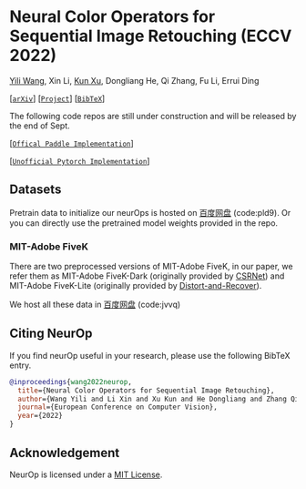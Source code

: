 # Neural Color Operators for Sequential Image Retouching (ECCV 2022)

[Yili Wang](https://yili.host/), Xin Li, [Kun Xu](https://cg.cs.tsinghua.edu.cn/people/~kun/), Dongliang He, Qi Zhang, Fu Li, Errui Ding

[[`arXiv`](https://arxiv.org/abs/2207.08080)] [[`Project`](https://amberwangyili.github.io/neurop)] [[`BibTeX`](#CitingNeurOp)] 

The following code repos are still under construction and will be released by the end of Sept.

[[`Offical Paddle Implementation`](https://github.com/amberwangyili/neurop)] 

[[`Unofficial Pytorch Implementation`](https://github.com/amberwangyili/neurop-pytorch)] 


## Datasets

Pretrain data to initialize our neurOps is hosted on [百度网盘](https://pan.baidu.com/s/1r9zyYzD2-GuNGgu2dSKAYg) (code:pld9). 
Or you can directly use the pretrained model weights provided in the repo.

### MIT-Adobe FiveK


There are two preprocessed versions of MIT-Adobe FiveK, in our paper, we refer them as MIT-Adobe FiveK-Dark (originally provided by [CSRNet](https://github.com/hejingwenhejingwen/CSRNet)) and MIT-Adobe FiveK-Lite (originally provided by [Distort-and-Recover](https://github.com/Jongchan/DISTORT-AND-RECOVER-CVPR18)). 

We host all these data in [百度网盘](https://pan.baidu.com/s/1GD1VzZhSoRG6qOQ55u2buQ) (code:jvvq)




## <a name="CitingNeurOp"></a>Citing NeurOp

If you find neurOp useful in your research, please use the following BibTeX entry.

```BibTeX
@inproceedings{wang2022neurop,
  title={Neural Color Operators for Sequential Image Retouching},
  author={Wang Yili and Li Xin and Xu Kun and He Dongliang and Zhang Qi and Li Fu and Ding Errui},
  journal={European Conference on Computer Vision},
  year={2022}
}
```

## Acknowledgement

NeurOp is licensed under a [MIT License](LICENSE).
